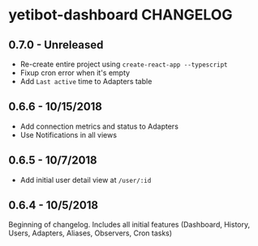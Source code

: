 # yetibot-dashboard CHANGELOG

## 0.7.0 - Unreleased

- Re-create entire project using `create-react-app --typescript`
- Fixup cron error when it's empty
- Add `Last active` time to Adapters table

## 0.6.6 - 10/15/2018

- Add connection metrics and status to Adapters
- Use Notifications in all views

## 0.6.5 - 10/7/2018

- Add initial user detail view at `/user/:id`

## 0.6.4 - 10/5/2018

Beginning of changelog. Includes all initial features (Dashboard, History,
Users, Adapters, Aliases, Observers, Cron tasks)
